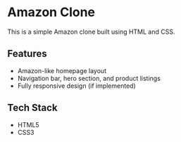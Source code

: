 # Amazon Clone

This is a simple Amazon clone built using HTML and CSS.

## Features

- Amazon-like homepage layout
- Navigation bar, hero section, and product listings
- Fully responsive design (if implemented)

## Tech Stack

- HTML5
- CSS3
